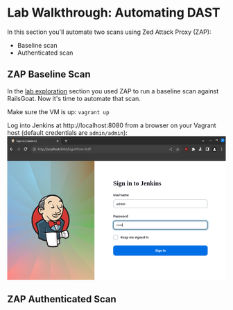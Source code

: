 # Lab Walkthrough: Automating DAST
In this section you'll automate two scans using Zed Attack Proxy (ZAP):
- Baseline scan
- Authenticated scan

## ZAP Baseline Scan
In the [lab exploration](lab-walkthrough-exploration.md) section you used ZAP to run a baseline scan against RailsGoat. Now it's time to automate that scan.

Make sure the VM is up: `vagrant up`

Log into Jenkins at http://localhost:8080 from a browser on your Vagrant host (default credentials are `admin/admin`):
![Jenkins login](screenshots-new/dast/jenkins-login.png)

## ZAP Authenticated Scan
